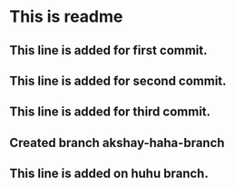 # This is readme
## This line is added for first commit.

## This line is added for second commit.

## This line is added for third commit.

## Created branch akshay-haha-branch

## This line is added on huhu branch.
